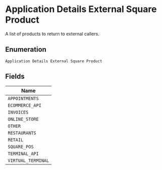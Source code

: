 
# Application Details External Square Product

A list of products to return to external callers.

## Enumeration

`Application Details External Square Product`

## Fields

| Name |
|  --- |
| `APPOINTMENTS` |
| `ECOMMERCE_API` |
| `INVOICES` |
| `ONLINE_STORE` |
| `OTHER` |
| `RESTAURANTS` |
| `RETAIL` |
| `SQUARE_POS` |
| `TERMINAL_API` |
| `VIRTUAL_TERMINAL` |

